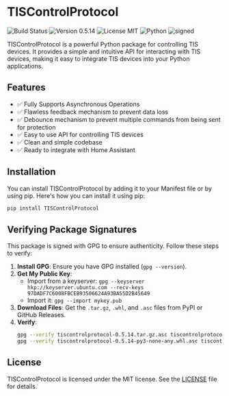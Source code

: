 # TISControlProtocol

![Build Status](https://img.shields.io/badge/build-passing-brightgreen)
![Version 0.5.14](https://img.shields.io/badge/version-0.5.14-blue)
![License MIT](https://img.shields.io/badge/license-MIT-green)
![Python](https://img.shields.io/badge/python-3.11+-orange)
![signed](https://img.shields.io/badge/signed-yes-green)

TISControlProtocol is a powerful Python package for controlling TIS devices. It provides a simple and intuitive API for interacting with TIS devices, making it easy to integrate TIS devices into your Python applications.

## Features

- ✅ Fully Supports Asynchronous Operations
- ✅ Flawless feedback mechanism to prevent data loss
- ✅ Debounce mechanism to prevent multiple commands from being sent for protection
- ✅ Easy to use API for controlling TIS devices
- ✅ Clean and simple codebase
- ✅ Ready to integrate with Home Assistant

## Installation

You can install TISControlProtocol by adding it to your Manifest file or by using pip. Here's how you can install it using pip:

```bash
pip install TISControlProtocol
```

## Verifying Package Signatures

This package is signed with GPG to ensure authenticity. Follow these steps to verify:

1. **Install GPG**: Ensure you have GPG installed (`gpg --version`).
2. **Get My Public Key**:
   - Import from a keyserver: `gpg --keyserver hkp://keyserver.ubuntu.com --recv-keys 97DADF7C6008FBCEB93506624A93BA55D2B45649`
   - Import it: `gpg --import mykey.pub`
3. **Download Files**: Get the `.tar.gz`, `.whl`, and `.asc` files from PyPI or GitHub Releases.
4. **Verify**:
   ```bash
   gpg --verify tiscontrolprotocol-0.5.14.tar.gz.asc tiscontrolprotocol-0.5.14.tar.gz
   gpg --verify tiscontrolprotocol-0.5.14-py3-none-any.whl.asc tiscontrolprotocol-0.5.14-py3-none-any.whl
## License

TISControlProtocol is licensed under the MIT license. See the [LICENSE](https://your-license-link) file for details.
